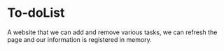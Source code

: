 # To-doList
A website that we can add and remove various tasks, we can refresh the page and our information is registered in memory.
